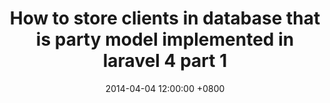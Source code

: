 ---
layout: post
title:  "How to store clients in database that is party model implemented in laravel 4 part 1"
date:   2014-04-04 12:00:00 +0800
categories: [coding, laravel, php]
redirect_to: "https://softonsofa.com/how-to-store-clients-in-database-that-is-party-model-implemented-in-laravel-4-part-1/"
---